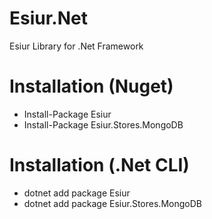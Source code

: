 # Esiur.Net

Esiur Library for .Net Framework

# Installation (Nuget)

- Install-Package Esiur
- Install-Package Esiur.Stores.MongoDB

# Installation (.Net CLI)
- dotnet add package Esiur
- dotnet add package Esiur.Stores.MongoDB
